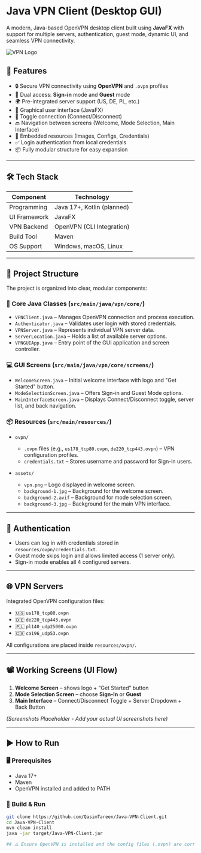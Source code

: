 # Java VPN Client (Desktop GUI)

A modern, Java-based OpenVPN desktop client built using **JavaFX** with support for multiple servers, authentication, guest mode, dynamic UI, and seamless VPN connectivity.

![VPN Logo](resources/assets/vpn.png)

## 🚀 Features

- 🔒 Secure VPN connectivity using **OpenVPN** and `.ovpn` profiles
- 👤 Dual access: **Sign-in** mode and **Guest** mode
- 🌍 Pre-integrated server support (US, DE, PL, etc.)
- 🎨 Graphical user interface (JavaFX)
- 🔁 Toggle connection (Connect/Disconnect)
- 🔙 Navigation between screens (Welcome, Mode Selection, Main Interface)
- 📂 Embedded resources (Images, Configs, Credentials)
- ✅ Login authentication from local credentials
- 📦 Fully modular structure for easy expansion

---

## 🛠️ Tech Stack

| Component       | Technology              |
|----------------|--------------------------|
| Programming    | Java 17+, Kotlin (planned) |
| UI Framework   | JavaFX                   |
| VPN Backend    | OpenVPN (CLI Integration)|
| Build Tool     | Maven                    |
| OS Support     | Windows, macOS, Linux    |

---

## 📁 Project Structure

The project is organized into clear, modular components:

### 🧠 Core Java Classes (`src/main/java/vpn/core/`)
- `VPNClient.java` – Manages OpenVPN connection and process execution.
- `Authenticator.java` – Validates user login with stored credentials.
- `VPNServer.java` – Represents individual VPN server data.
- `ServerLocation.java` – Holds a list of available server options.
- `VPNGUIApp.java` – Entry point of the GUI application and screen controller.

### 💻 GUI Screens (`src/main/java/vpn/core/screens/`)
- `WelcomeScreen.java` – Initial welcome interface with logo and "Get Started" button.
- `ModeSelectionScreen.java` – Offers Sign-in and Guest Mode options.
- `MainInterfaceScreen.java` – Displays Connect/Disconnect toggle, server list, and back navigation.

### 📦 Resources (`src/main/resources/`)
- `ovpn/`
  - `.ovpn` files (e.g., `us178_tcp80.ovpn`, `de220_tcp443.ovpn`) – VPN configuration profiles.
  - `credentials.txt` – Stores username and password for Sign-in users.
  
- `assets/`
  - `vpn.png` – Logo displayed in welcome screen.
  - `background-1.jpg` – Background for the welcome screen.
  - `background-2.avif` – Background for mode selection screen.
  - `background-3.jpg` – Background for the main VPN interface.



---

## 🔐 Authentication

- Users can log in with credentials stored in `resources/ovpn/credentials.txt`.
- Guest mode skips login and allows limited access (1 server only).
- Sign-in mode enables all 4 configured servers.

---

## 🌐 VPN Servers

Integrated OpenVPN configuration files:

- 🇺🇸 `us178_tcp80.ovpn`
- 🇩🇪 `de220_tcp443.ovpn`
- 🇵🇱 `pl140_udp25000.ovpn`
- 🇨🇦 `ca196_udp53.ovpn`

All configurations are placed inside `resources/ovpn/`.

---

## 📽️ Working Screens (UI Flow)

1. **Welcome Screen** – shows logo + “Get Started” button
2. **Mode Selection Screen** – choose **Sign-In** or **Guest**
3. **Main Interface** – Connect/Disconnect Toggle + Server Dropdown + Back Button

_(Screenshots Placeholder - Add your actual UI screenshots here)_

---

## ▶️ How to Run

### 🖥️ Prerequisites

- Java 17+
- Maven
- OpenVPN installed and added to PATH

### 🔧 Build & Run

```bash
git clone https://github.com/QasimTareen/Java-VPN-Client.git
cd Java-VPN-Client
mvn clean install
java -jar target/Java-VPN-Client.jar

## ⚠️ Ensure OpenVPN is installed and the config files (.ovpn) are correctly mapped in the code.
